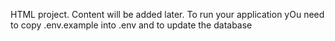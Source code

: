 HTML project.
Content will be added later.
To run your application yOu need to copy .env.example into .env and to update the database
